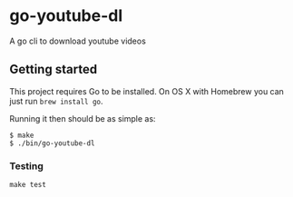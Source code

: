 # go-youtube-dl

A go cli to download youtube videos

## Getting started

This project requires Go to be installed. On OS X with Homebrew you can just run `brew install go`.

Running it then should be as simple as:

```console
$ make
$ ./bin/go-youtube-dl
```

### Testing

`make test`
